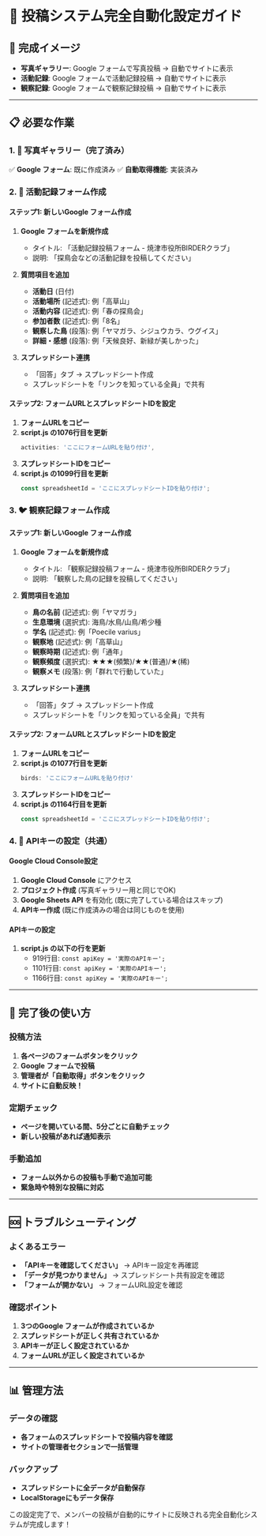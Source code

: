 # 📝 投稿システム完全自動化設定ガイド

## 🎯 完成イメージ
- **写真ギャラリー**: Google フォームで写真投稿 → 自動でサイトに表示
- **活動記録**: Google フォームで活動記録投稿 → 自動でサイトに表示  
- **観察記録**: Google フォームで観察記録投稿 → 自動でサイトに表示

---

## 📋 必要な作業

### 1. 📸 写真ギャラリー（完了済み）
✅ **Google フォーム**: 既に作成済み
✅ **自動取得機能**: 実装済み

### 2. 📝 活動記録フォーム作成

#### ステップ1: 新しいGoogle フォーム作成
1. **Google フォームを新規作成**
   - タイトル: 「活動記録投稿フォーム - 焼津市役所BIRDERクラブ」
   - 説明: 「探鳥会などの活動記録を投稿してください」

2. **質問項目を追加**
   - **活動日** (日付)
   - **活動場所** (記述式): 例「高草山」
   - **活動内容** (記述式): 例「春の探鳥会」
   - **参加者数** (記述式): 例「8名」
   - **観察した鳥** (段落): 例「ヤマガラ、シジュウカラ、ウグイス」
   - **詳細・感想** (段落): 例「天候良好、新緑が美しかった」

3. **スプレッドシート連携**
   - 「回答」タブ → スプレッドシート作成
   - スプレッドシートを「リンクを知っている全員」で共有

#### ステップ2: フォームURLとスプレッドシートIDを設定
1. **フォームURLをコピー**
2. **script.js の1076行目を更新**
   ```javascript
   activities: 'ここにフォームURLを貼り付け',
   ```
3. **スプレッドシートIDをコピー**
4. **script.js の1099行目を更新**
   ```javascript
   const spreadsheetId = 'ここにスプレッドシートIDを貼り付け';
   ```

### 3. 🐦 観察記録フォーム作成

#### ステップ1: 新しいGoogle フォーム作成
1. **Google フォームを新規作成**
   - タイトル: 「観察記録投稿フォーム - 焼津市役所BIRDERクラブ」
   - 説明: 「観察した鳥の記録を投稿してください」

2. **質問項目を追加**
   - **鳥の名前** (記述式): 例「ヤマガラ」
   - **生息環境** (選択式): 海鳥/水鳥/山鳥/希少種
   - **学名** (記述式): 例「Poecile varius」
   - **観察地** (記述式): 例「高草山」
   - **観察時期** (記述式): 例「通年」
   - **観察頻度** (選択式): ★★★(頻繁)/★★(普通)/★(稀)
   - **観察メモ** (段落): 例「群れで行動していた」

3. **スプレッドシート連携**
   - 「回答」タブ → スプレッドシート作成
   - スプレッドシートを「リンクを知っている全員」で共有

#### ステップ2: フォームURLとスプレッドシートIDを設定
1. **フォームURLをコピー**
2. **script.js の1077行目を更新**
   ```javascript
   birds: 'ここにフォームURLを貼り付け'
   ```
3. **スプレッドシートIDをコピー**
4. **script.js の1164行目を更新**
   ```javascript
   const spreadsheetId = 'ここにスプレッドシートIDを貼り付け';
   ```

### 4. 🔑 APIキーの設定（共通）

#### Google Cloud Console設定
1. **Google Cloud Console** にアクセス
2. **プロジェクト作成** (写真ギャラリー用と同じでOK)
3. **Google Sheets API** を有効化 (既に完了している場合はスキップ)
4. **APIキー作成** (既に作成済みの場合は同じものを使用)

#### APIキーの設定
1. **script.js の以下の行を更新**
   - 919行目: `const apiKey = '実際のAPIキー';`
   - 1101行目: `const apiKey = '実際のAPIキー';`
   - 1166行目: `const apiKey = '実際のAPIキー';`

---

## 🎉 完了後の使い方

### 投稿方法
1. **各ページのフォームボタンをクリック**
2. **Google フォームで投稿**
3. **管理者が「自動取得」ボタンをクリック**
4. **サイトに自動反映！**

### 定期チェック
- **ページを開いている間、5分ごとに自動チェック**
- **新しい投稿があれば通知表示**

### 手動追加
- **フォーム以外からの投稿も手動で追加可能**
- **緊急時や特別な投稿に対応**

---

## 🆘 トラブルシューティング

### よくあるエラー
- **「APIキーを確認してください」** → APIキー設定を再確認
- **「データが見つかりません」** → スプレッドシート共有設定を確認
- **「フォームが開かない」** → フォームURL設定を確認

### 確認ポイント
1. **3つのGoogle フォームが作成されているか**
2. **スプレッドシートが正しく共有されているか**
3. **APIキーが正しく設定されているか**
4. **フォームURLが正しく設定されているか**

---

## 📊 管理方法

### データの確認
- **各フォームのスプレッドシートで投稿内容を確認**
- **サイトの管理者セクションで一括管理**

### バックアップ
- **スプレッドシートに全データが自動保存**
- **LocalStorageにもデータ保存**

この設定完了で、メンバーの投稿が自動的にサイトに反映される完全自動化システムが完成します！